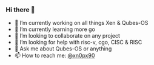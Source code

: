 ### Hi there 👋
- 🔭 I’m currently working on all things Xen & Qubes-OS 
- 🌱 I’m currently learning more go
- 👯 I’m looking to collaborate on any project
- 🤔 I’m looking for help with risc-v, cgo, CISC & RISC
- 💬 Ask me about Qubes-OS or anything
- 📫 How to reach me: [@xn0px90](https://patreon.com/xn0px90)
